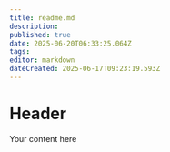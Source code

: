 ```yaml
---
title: readme.md
description: 
published: true
date: 2025-06-20T06:33:25.064Z
tags: 
editor: markdown
dateCreated: 2025-06-17T09:23:19.593Z
---
```


# Header
Your content here


